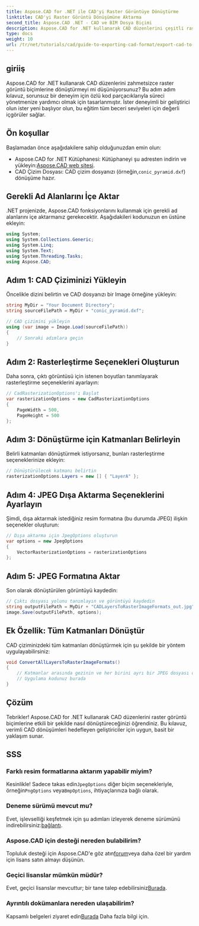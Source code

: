 ```yaml
---
title: Aspose.CAD for .NET ile CAD'yi Raster Görüntüye Dönüştürme
linktitle: CAD'yi Raster Görüntü Dönüşümüne Aktarma
second_title: Aspose.CAD .NET - CAD ve BIM Dosya Biçimi
description: Aspose.CAD for .NET kullanarak CAD düzenlerini çeşitli raster görüntü biçimlerine nasıl verimli bir şekilde dönüştüreceğinizi öğrenin. Bu kapsamlı kılavuz, sizi net kodla süreçte yönlendirir.
type: docs
weight: 10
url: /tr/net/tutorials/cad/guide-to-exporting-cad-format/export-cad-to-raster-image-conversion/
---
```

## giriiş

Aspose.CAD for .NET kullanarak CAD düzenlerini zahmetsizce raster görüntü biçimlerine dönüştürmeyi mi düşünüyorsunuz? Bu adım adım kılavuz, sorunsuz bir deneyim için özlü kod parçacıklarıyla süreci yönetmenize yardımcı olmak için tasarlanmıştır. İster deneyimli bir geliştirici olun ister yeni başlıyor olun, bu eğitim tüm beceri seviyeleri için değerli içgörüler sağlar.

## Ön koşullar

Başlamadan önce aşağıdakilere sahip olduğunuzdan emin olun:

- Aspose.CAD for .NET Kütüphanesi: Kütüphaneyi şu adresten indirin ve yükleyin:[Aspose.CAD web sitesi](https://releases.aspose.com/cad/net/).
-  CAD Çizim Dosyası: CAD çizim dosyanızı (örneğin,`conic_pyramid.dxf`) dönüşüme hazır.

## Gerekli Ad Alanlarını İçe Aktar

.NET projenizde, Aspose.CAD fonksiyonlarını kullanmak için gerekli ad alanlarını içe aktarmanız gerekecektir. Aşağıdakileri kodunuzun en üstüne ekleyin:

```csharp
using System;
using System.Collections.Generic;
using System.Linq;
using System.Text;
using System.Threading.Tasks;
using Aspose.CAD;
```

## Adım 1: CAD Çiziminizi Yükleyin

Öncelikle dizini belirtin ve CAD dosyanızı bir Image örneğine yükleyin:

```csharp
string MyDir = "Your Document Directory";
string sourceFilePath = MyDir + "conic_pyramid.dxf";

// CAD çizimini yükleyin
using (var image = Image.Load(sourceFilePath))
{
    // Sonraki adımlara geçin
}
```

## Adım 2: Rasterleştirme Seçenekleri Oluşturun

Daha sonra, çıktı görüntüsü için istenen boyutları tanımlayarak rasterleştirme seçeneklerini ayarlayın:

```csharp
// CadRasterizationOptions'ı Başlat
var rasterizationOptions = new CadRasterizationOptions
{
    PageWidth = 500,
    PageHeight = 500
};
```

## Adım 3: Dönüştürme için Katmanları Belirleyin

Belirli katmanları dönüştürmek istiyorsanız, bunları rasterleştirme seçeneklerinize ekleyin:

```csharp
// Dönüştürülecek katmanı belirtin
rasterizationOptions.Layers = new [] { "LayerA" };
```

## Adım 4: JPEG Dışa Aktarma Seçeneklerini Ayarlayın

Şimdi, dışa aktarmak istediğiniz resim formatına (bu durumda JPEG) ilişkin seçenekler oluşturun:

```csharp
// Dışa aktarma için JpegOptions oluşturun
var options = new JpegOptions
{
    VectorRasterizationOptions = rasterizationOptions
};
```

## Adım 5: JPEG Formatına Aktar

Son olarak dönüştürülen görüntüyü kaydedin:

```csharp
// Çıktı dosyası yolunu tanımlayın ve görüntüyü kaydedin
string outputFilePath = MyDir + "CADLayersToRasterImageFormats_out.jpg";
image.Save(outputFilePath, options);
```

## Ek Özellik: Tüm Katmanları Dönüştür

CAD çiziminizdeki tüm katmanları dönüştürmek için şu şekilde bir yöntem uygulayabilirsiniz:

```csharp
void ConvertAllLayersToRasterImageFormats()
{
    // Katmanlar arasında gezinin ve her birini ayrı bir JPEG dosyası olarak kaydedin
    // Uygulama kodunuz burada
}
```

## Çözüm

Tebrikler! Aspose.CAD for .NET kullanarak CAD düzenlerini raster görüntü biçimlerine etkili bir şekilde nasıl dönüştüreceğinizi öğrendiniz. Bu kılavuz, verimli CAD dönüşümleri hedefleyen geliştiriciler için uygun, basit bir yaklaşım sunar.

## SSS

### Farklı resim formatlarına aktarım yapabilir miyim?

 Kesinlikle! Sadece takas edin`JpegOptions` diğer biçim seçenekleriyle, örneğin`PngOptions` veya`BmpOptions`, ihtiyaçlarınıza bağlı olarak.

### Deneme sürümü mevcut mu?

 Evet, işlevselliği keşfetmek için şu adımları izleyerek deneme sürümünü indirebilirsiniz:[bağlantı](https://releases.aspose.com/cad/net/).

### Aspose.CAD için desteği nereden bulabilirim?

 Topluluk desteği için Aspose.CAD'e göz atın[forum](https://forum.aspose.com/c/cad/19)veya daha özel bir yardım için lisans satın almayı düşünün.

### Geçici lisanslar mümkün müdür?

 Evet, geçici lisanslar mevcuttur; bir tane talep edebilirsiniz[Burada](https://purchase.conholdate.com/temporary-license/).

### Ayrıntılı dokümanlara nereden ulaşabilirim?

 Kapsamlı belgeleri ziyaret edin[Burada](https://reference.aspose.com/cad/net/) Daha fazla bilgi için.